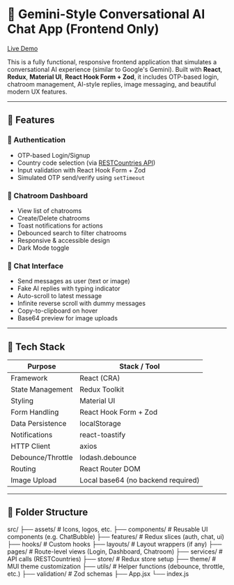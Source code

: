 # 💬 Gemini-Style Conversational AI Chat App (Frontend Only)

[Live Demo](https://gemini-chat-app-gamma.vercel.app/)

This is a fully functional, responsive frontend application that simulates a conversational AI experience (similar to Google's Gemini). Built with **React**, **Redux**, **Material UI**, **React Hook Form + Zod**, it includes OTP-based login, chatroom management, AI-style replies, image messaging, and beautiful modern UX features.

---

## 🚀 Features

### 🔐 Authentication

- OTP-based Login/Signup
- Country code selection (via [RESTCountries API](https://restcountries.com/))
- Input validation with React Hook Form + Zod
- Simulated OTP send/verify using `setTimeout`

### 💬 Chatroom Dashboard

- View list of chatrooms
- Create/Delete chatrooms
- Toast notifications for actions
- Debounced search to filter chatrooms
- Responsive & accessible design
- Dark Mode toggle

### 🧠 Chat Interface

- Send messages as user (text or image)
- Fake AI replies with typing indicator
- Auto-scroll to latest message
- Infinite reverse scroll with dummy messages
- Copy-to-clipboard on hover
- Base64 preview for image uploads

---

## 🧱 Tech Stack

| Purpose              | Stack / Tool                         |
|----------------------|--------------------------------------|
| Framework            | React (CRA)                          |
| State Management     | Redux Toolkit                        |
| Styling              | Material UI                          |
| Form Handling        | React Hook Form + Zod                |
| Data Persistence     | localStorage                         |
| Notifications        | react-toastify                       |
| HTTP Client          | axios                                |
| Debounce/Throttle    | lodash.debounce                      |
| Routing              | React Router DOM                     |
| Image Upload         | Local base64 (no backend required)   |

---

## 📂 Folder Structure

src/
├── assets/ # Icons, logos, etc.
├── components/ # Reusable UI components (e.g. ChatBubble)
├── features/ # Redux slices (auth, chat, ui)
├── hooks/ # Custom hooks
├── layouts/ # Layout wrappers (if any)
├── pages/ # Route-level views (Login, Dashboard, Chatroom)
├── services/ # API calls (RESTCountries)
├── store/ # Redux store setup
├── theme/ # MUI theme customization
├── utils/ # Helper functions (debounce, throttle, etc.)
├── validation/ # Zod schemas
├── App.jsx
└── index.js
